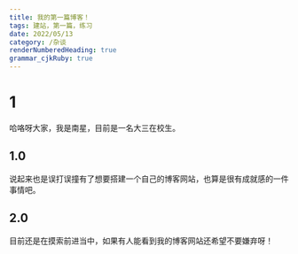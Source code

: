 ```yaml
---
title: 我的第一篇博客！ 
tags: 建站，第一篇，练习
date: 2022/05/13
category: /杂谈
renderNumberedHeading: true
grammar_cjkRuby: true
---
```


# 1
哈咯呀大家，我是南星，目前是一名大三在校生。

## 1.0 
说起来也是误打误撞有了想要搭建一个自己的博客网站，也算是很有成就感的一件事情吧。

## 2.0
目前还是在摸索前进当中，如果有人能看到我的博客网站还希望不要嫌弃呀！


